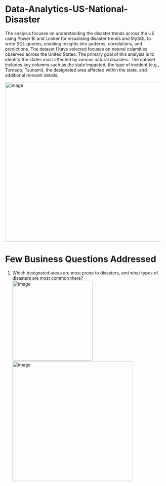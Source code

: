 # Data-Analytics-US-National-Disaster
The analysis focuses on understanding the disaster trends across the US using Power BI and Looker for visualising disaster trends and MySQL to write SQL queries, enabling insights into patterns, correlations, and predictions.
The dataset I have selected focuses on natural calamities observed across the United States. The primary goal of this analysis is to identify the states most affected by various natural disasters. The dataset includes key columns such as the state impacted, the type of incident (e.g., Tornado, Tsunami), the designated area affected within the state, and additional relevant details.

<img width="518" alt="image" src="https://github.com/user-attachments/assets/4b2933f7-d85f-4ced-bbf3-64c197e505ba" />

# Few Business Questions Addressed
1. Which designated areas are most prone to disasters, and what types of disasters are most common there?
<img width="259" alt="image" src="https://github.com/user-attachments/assets/42c9c62a-c8f1-4927-aa4f-23a082c0dc8e" /> <img width="388" alt="image" src="https://github.com/user-attachments/assets/0f0778d1-ea60-42c0-84e1-6afedcac2531" />




